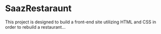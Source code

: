 # SaazRestaraunt

This project is designed to build a front-end site utilizing HTML and CSS in order to rebuild a restaurant...
